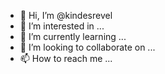 - 👋 Hi, I’m @kindesrevel
- 👀 I’m interested in ...
- 🌱 I’m currently learning ...
- 💞️ I’m looking to collaborate on ...
- 📫 How to reach me ...

<!---
kindesrevel/kindesrevel is a ✨ special ✨ repository because its `README.md` (this file) appears on your GitHub profile.
You can click the Preview link to take a look at your changes.
--->

